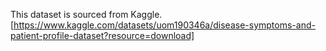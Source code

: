 This dataset is sourced from Kaggle.[https://www.kaggle.com/datasets/uom190346a/disease-symptoms-and-patient-profile-dataset?resource=download]
